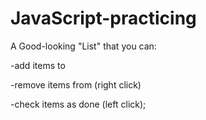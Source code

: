 # JavaScript-practicing

A Good-looking "List" that you can:

-add items to

-remove items from (right click)

-check items as done (left click);
